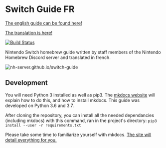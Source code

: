 # Switch Guide FR

[The english guide can be found here!](https://nh-server.github.io/switch-guide)

[The translation is here!](https://jeffvi.github.io/Switch-guide-FR)

[![Build Status](https://travis-ci.com/nh-server/switch-guide.svg?branch=master)](https://travis-ci.com/nh-server/switch-guide)

Nintendo Switch homebrew guide written by staff members of the Nintendo Homebrew Discord server and translated in french.

![nh-server.github.io/switch-guide](https://phoenix.s-ul.eu/opEhcK7q.png)
## Development
You will need Python 3 installed as well as pip3. The [mkdocs website](https://www.mkdocs.org) will explain how to do this, and how to install mkdocs. This guide was developed on Python 3.6 and 3.7.

After cloning the repository, you can install all the needed dependancies (including mkdocs) with this command, ran in the project's directory: `pip3 install --user -r requirements.txt`

Please take some time to familiarize yourself with mkdocs. [The site will detail everything for you.](https://www.mkdocs.org/#getting-started)
